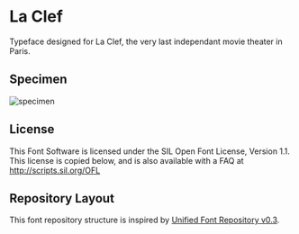 # La Clef

Typeface designed for La Clef, the very last independant movie theater in Paris.

## Specimen

![specimen](/documentation/images/laclefv01.png?raw=true "La Clef")

## License

This Font Software is licensed under the SIL Open Font License, Version 1.1.
This license is copied below, and is also available with a FAQ at
http://scripts.sil.org/OFL

## Repository Layout

This font repository structure is inspired by [Unified Font Repository v0.3](https://github.com/unified-font-repository/Unified-Font-Repository).
